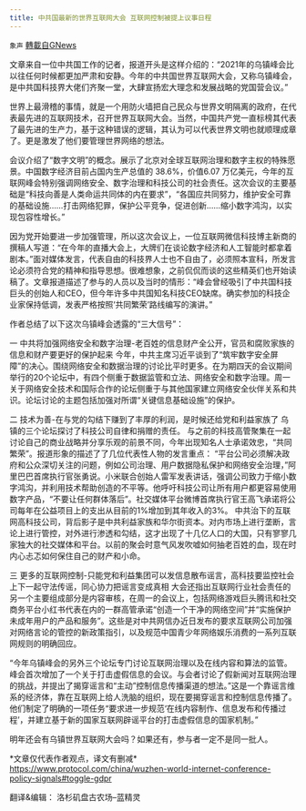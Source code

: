 ```yaml
---
title: 中共国最新的世界互联网大会 互联网控制被提上议事日程
---
```

`象声` [轉載自GNews](https://gnews.org/zh-hans/1581173/)

文章来自一位中共国工作的记者，报道开头是这样介绍的：“2021年的乌镇峰会比以往任何时候都更加严肃和安静。今年的中共国世界互联网大会，又称乌镇峰会，是中共国科技界大佬们齐聚一堂，大肆宣扬宏大理念和发展战略的党国营会议。”

世界上最滑稽的事情，就是一个用防火墙把自己民众与世界文明隔离的政府，在代表最先进的互联网技术，召开世界互联网大会。当然，中国共产党一直标榜其代表了最先进的生产力，基于这种错误的逻辑，其认为可以代表世界文明也就顺理成章了。更是激发了他们要管理世界网络的想法。

会议介绍了“数字文明”的概念。展示了北京对全球互联网治理和数字主权的特殊愿景。中国数字经济目前占国内生产总值的 38.6%，价值6.07 万亿美元，今年的互联网峰会特别强调网络安全、数字治理和科技公司的社会责任。这次会议的主要基础是“科技向善是人类命运共同体的内在要求”，“各国应共同努力，维护安全可靠的基础设施……打击网络犯罪，保护公平竞争，促进创新……缩小数字鸿沟，以实现包容性增长。”

因为党开始要进一步加强管理，所以这次会议上，一位互联网微信科技博主新商的撰稿人写道：“在今年的直播大会上，大牌们在谈论数字经济和人工智能时都拿着剧本。”面对媒体发言，代表自由的科技界人士也不自由了，必须照本宣科，所发言论必须符合党的精神和指导思想。很难想象，之前侃侃而谈的这些精英们也开始读稿了。文章报道描述了参与的人员以及当时的情形：“峰会曾经吸引了中共国科技巨头的创始人和CEO，但今年许多中共国知名科技CEO缺席。确实参加的科技企业家保持低调，发表严格按照‘共同繁荣’路线编写的演讲。”

作者总结了以下这次乌镇峰会透露的“三大信号”：

一 中共将加强网络安全和数字治理-老百姓的信息财产全公开，官员和腐败家族的信息和财产要更好的保护起来
 今年，中共主席习近平谈到了“筑牢数字安全屏障”的决心。围绕网络安全和数据治理的讨论比平时更多。在为期四天的会议期间举行的20个论坛中，有四个侧重于数据监管和立法、网络安全和数字治理。周一关于网络安全技术和国际合作的论坛侧重于与其他国家建立网络安全伙伴关系和共识。论坛讨论的主题包括加强对所谓“关键信息基础设施”的保护。

二 技术为善-在与党的勾结下赚到了丰厚的利润，是时候还给党和利益家族了
 乌镇的三个论坛探讨了科技公司自律和捐赠的责任。
 与之前的科技高管聚集在一起讨论自己的商业战略并分享乐观的前景不同，今年出现知名人士承诺效忠，“共同繁荣”。报道形象的描述了了几位代表性人物的发言重点：
 “平台公司必须解决政府和公众深切关注的问题，例如公司治理、用户数据隐私保护和网络安全治理，”阿里巴巴首席执行官张勇说。小米联合创始人雷军发表讲话，强调公司致力于缩小数字鸿沟，并利用技术帮助创造的不平等。他呼吁科技公司让所有用户都更容易使用数字产品，“不要让任何群体落后”。社交媒体平台微博首席执行官王高飞承诺将公司每年在公益项目上的支出从目前的1%增加到其年收入的3%。
 中共治下的互联网高科技公司，背后影子是中共利益家族和华尔街资本。对内市场上进行垄断，言论上进行管控，对外进行渗透和勾结，这才出现了十几亿人口的大国，只有寥寥几家独大的社交媒体和平台。以前的聚会时意气风发吹嘘如何抽老百姓的血，现在时内心忐忑如何保住自己的财产和小命。

三 更多的互联网控制-只能党和利益集团可以发信息散布谣言，高科技要监控社会上下一起守法传谣，同心协力把谣言变成真相
 大会还指出互联网行业社会责任的另一个主要组成部分是内容审核，在周一的会议上，包括网络游戏巨头腾讯和社交商务平台小红书代表在内的一群高管承诺“创造一个干净的网络空间”并“实施保护未成年用户的产品和服务”。这些是对中共网信办近日发布的要求互联网公司加强对网络言论的管控的新政策指引，以及规范中国青少年网络娱乐消费的一系列互联网规则的明确回应。

“今年乌镇峰会的另外三个论坛专门讨论互联网治理以及在线内容和算法的监管。峰会首次增加了一个关于打击虚假信息的会议。与会者讨论了假新闻对互联网治理的挑战，并提出了揭穿谣言和“主动”控制信息传播渠道的想法。”这是一个靠谣言维系的经济体，靠在互联网上给人洗脑的组织，现在要揭穿谣言和控制信息传播了。他们制定了明确的一项任务“要求进一步规范‘在线内容制作、信息发布和传播过程’，并建立基于新的国家互联网辟谣平台的打击虚假信息的国家机制。”

明年还会有乌镇世界互联网大会吗？如果还有，参与者一定不是同一批人。

\*文章仅代表作者观点，译文有删减\*
 https://www.protocol.com/china/wuzhen-world-internet-conference-policy-signals#toggle-gdpr

翻译&编辑： 洛杉矶盘古农场–蓝精灵
